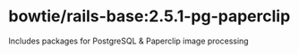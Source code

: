# bowtie/rails-base:2.5.1-pg-paperclip

Includes packages for PostgreSQL & Paperclip image processing
